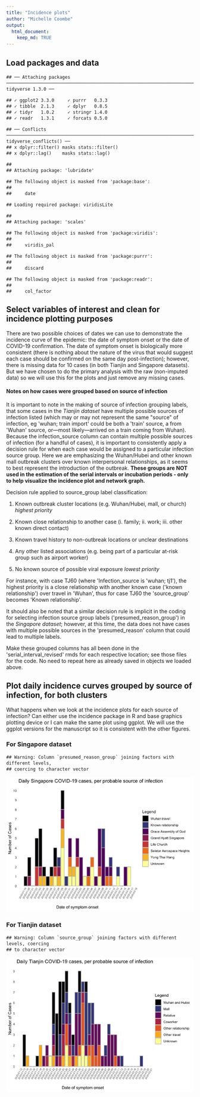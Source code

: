 ```yaml
---
title: "Incidence plots"
author: "Michelle Coombe"
output: 
  html_document:
    keep_md: TRUE
---
```




## Load packages and data

```
## ── Attaching packages ────────────────────────────────────────────────────────────────────────────────────────────────────── tidyverse 1.3.0 ──
```

```
## ✓ ggplot2 3.3.0     ✓ purrr   0.3.3
## ✓ tibble  2.1.3     ✓ dplyr   0.8.5
## ✓ tidyr   1.0.2     ✓ stringr 1.4.0
## ✓ readr   1.3.1     ✓ forcats 0.5.0
```

```
## ── Conflicts ───────────────────────────────────────────────────────────────────────────────────────────────────────── tidyverse_conflicts() ──
## x dplyr::filter() masks stats::filter()
## x dplyr::lag()    masks stats::lag()
```

```
## 
## Attaching package: 'lubridate'
```

```
## The following object is masked from 'package:base':
## 
##     date
```

```
## Loading required package: viridisLite
```

```
## 
## Attaching package: 'scales'
```

```
## The following object is masked from 'package:viridis':
## 
##     viridis_pal
```

```
## The following object is masked from 'package:purrr':
## 
##     discard
```

```
## The following object is masked from 'package:readr':
## 
##     col_factor
```

## Select variables of interest and clean for incidence plotting purposes
There are two possible choices of dates we can use to demonstrate the incidence curve of the epidemic: the date of symptom onset or the date of COVID-19 confirmation. The date of symptom onset is biologically more consistent (there is nothing about the nature of the virus that would suggest each case should be confirmed on the same day post-infection); however, there is missing data for 10 cases (in both Tianjin and Singapore datasets). But we have chosen to do the primary analysis with the raw (non-imputed data) so we will use this for the plots and just remove any missing cases.

#### Notes on how cases were grouped based on source of infection
It is important to note in the making of source of infection grouping labels, that some cases in the *Tianjin dataset* have multiple possible sources of infection listed (which may or may not represent the same "source" of infection, eg 'wuhan; train import' could be both a 'train' source, a from 'Wuhan' source, or—most likely—arrived on a train coming from Wuhan). 
Because the infection_source column can contain multiple possible sources of infection (for a handful of cases), it is important to consistently apply a decision rule for when each case would be assigned to a particular infection source group. Here we are emphasizing the Wuhan/Hubei and other known mall outbreak clusters over known interpersonal relationships, as it seems to best represent the introduction of the outbreak. **These groups are NOT used in the estimation of the serial intervals or incubation periods - only to help visualize the incidence plot and network graph.**

Decision rule applied to source_group label classification:

1. Known outbreak cluster locations (e.g. Wuhan/Hubei, mall, or church) *highest priority*

2. Known close relationship to another case (i. family; ii. work; iii. other known direct contact)

3. Known travel history to non-outbreak locations or unclear destinations

4. Any other listed associations (e.g. being part of a particular at-risk group such as airport worker)

5. No known source of possible viral exposure *lowest priority*

For instance, with case TJ60 (where 'Infection_source is 'wuhan; tj1'), the highest priority is a close relationship with another known case ('known relationship') over travel in 'Wuhan', thus for case TJ60 the 'source_group' becomes 'Known relationship'. 

It should also be noted that a similar decision rule is implicit in the coding for selecting infection source group labels ('presumed_reason_group') in the *Singapore dataset*; however, at this time, the data does not have cases with multiple possible sources in the 'presumed_reason' column that could lead to multiple labels.

Make these grouped columns has all been done in the 'serial_interval_revised' rmds for each respective location; see those files for the code. No need to repeat here as already saved in objects we loaded above.




## Plot daily incidence curves grouped by source of infection, for both clusters
What happens when we look at the incidence plots for each source of infection? Can either use the incidence package in R and base graphics plotting device or I can make the same plot using ggplot. We will use the ggplot versions for the manuscript so it is consistent with the other figures.

### For Singapore dataset

```
## Warning: Column `presumed_reason_group` joining factors with different levels,
## coercing to character vector
```

![](Fig1b_2b_Incidence_plots_revised_files/figure-html/unnamed-chunk-3-1.png)<!-- -->

### For Tianjin dataset

```
## Warning: Column `source_group` joining factors with different levels, coercing
## to character vector
```

![](Fig1b_2b_Incidence_plots_revised_files/figure-html/unnamed-chunk-4-1.png)<!-- -->

